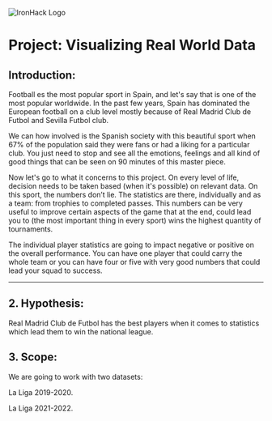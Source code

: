 ![IronHack Logo](https://s3-eu-west-1.amazonaws.com/ih-materials/uploads/upload_d5c5793015fec3be28a63c4fa3dd4d55.png)

# Project: Visualizing Real World Data

## Introduction:

Football es the most popular sport in Spain, and let's say that is one of the most popular worldwide. In the past few years, Spain has dominated the European football on a club level mostly because of Real Madrid Club de Futbol and Sevilla Futbol club. 

We can how involved is the Spanish society with this beautiful sport when 67% of the population said they were fans or had a liking for a particular club. You just need to stop and see all the emotions, feelings and all kind of good things that can be seen on 90 minutes of this master piece. 

Now let's go to what it concerns to this project. On every level of life, decision needs to be taken based (when it's possible) on relevant data. On this sport, the numbers don’t lie. The statistics are there, individually and as a team: from trophies to completed passes. This numbers can be very useful to improve certain aspects of the game that at the end, could lead you to (the most important thing in every sport) wins the highest quantity of tournaments. 

The individual player statistics are going to impact negative or positive on the overall performance. You can have one player that could carry the whole team or you can have four or five with very good numbers that could lead your squad to success. 

---

## 2. Hypothesis: 

Real Madrid Club de Futbol has the best players when it comes to statistics which lead them to win the national league. 

## 3. Scope: 

We are going to work with two datasets: 

La Liga 2019-2020. 

La Liga 2021-2022. 

